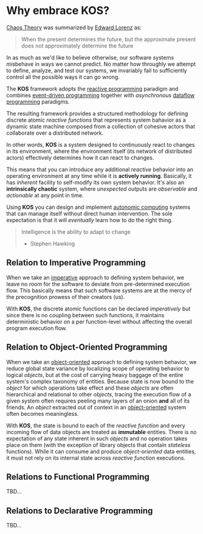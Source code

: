 # Why embrace KOS?

[Chaos Theory](https://en.wikipedia.org/wiki/Chaos_theory) was
summarized by [Edward Lorenz](https://en.wikipedia.org/wiki/Edward_Norton_Lorenz) as:

> When the present determines the future, but the approximate present
> does not approximately determine the future

In as much as we'd like to believe otherwise, our software systems
*mis*behave in ways we cannot predict. No matter how throughly we
attempt to define, analyze, and test our systems, we invariably fail
to sufficiently control all the possible ways it can go wrong.

The **KOS** framework adopts the
[reactive programming](https://en.wikipedia.org/wiki/Reactive_programming)
paradigm and combines
[event-driven programming](https://en.wikipedia.org/wiki/Event-driven_programming)
together with *asynchronous*
[dataflow programming](https://en.wikipedia.org/wiki/Dataflow_programming)
paradigms.

The resulting framework provides a structured methodology for defining
discrete atomic *reactive functions* that represents system bahavior
as a dynamic state machine composed from a collection of cohesive
actors that collaborate over a distributed network.

In other words, **KOS** is a system designed to continuously react to
changes in its environment, where the environment itself (its network
of distributed actors) effectively determines how it can react to
changes.

This means that you can introduce any additional *reactive* behavior
into an operating environment at any time while it is **actively
running**. Basically, it has *inherent* facility to self-modify its
own system behavior. It's also an **intrinsically chaotic** system,
where *unexpected* outputs are *observable* and *actionable* at any
point in time.

Using **KOS** you can design and implement
[autonomic computing](https://en.wikipedia.org/wiki/Autonomic_Computing)
systems that can manage itself without direct human intervention. The
sole expectation is that it will *eventually* learn how to do the
right thing.

> Intelligence is the ability to adapt to change
>
> - Stephen Hawking

## Relation to Imperative Programming

When we take an
[imperative](https://en.wikipedia.org/wiki/Imperative_programming)
approach to defining system behavior, we leave no room for the
software to deviate from pre-determined execution flow. This basically
means that such software systems are at the mercy of the precognition
prowess of their creators (us).

With **KOS**, the discrete atomic functions can be declared
*imperatively* but since there is no coupling between such functions,
it maintains deterministic behavior on a per function-level without
affecting the overall program execution flow.

## Relation to Object-Oriented Programming

When we take an
[object-oriented](https://en.wikipedia.org/wiki/Object-oriented_programming)
approach to defining system behavior, we reduce global state variance
by localizing scope of operating behavior to logical *objects*, but at
the cost of carrying heavy baggage of the entire system's complex
taxonomy of entities. Because state is now bound to the *object* for
which operations take effect and these *objects* are often
hierarchical and relational to other *objects*, tracing the execution
flow of a given system often requires peeling many layers of an onion
**and** all of its friends. An *object* extracted out of context in an
[object-oriented](https://en.wikipedia.org/wiki/Object-oriented_programming)
system often becomes meaningless.

With **KOS**, the state is bound to each of the *reactive function*
and every incoming flow of data objects are treated as **immutable**
entities. There is no expectation of any state inherent in such
*objects* and no operation takes place on them (with the exception of
library objects that contain *stateless* functions). While it can
consume and produce *object-oriented* data entities, it must not rely
on its internal state across *reactive function* executions.

## Relations to Functional Programming

TBD...

## Relations to Declarative Programming

TBD...
